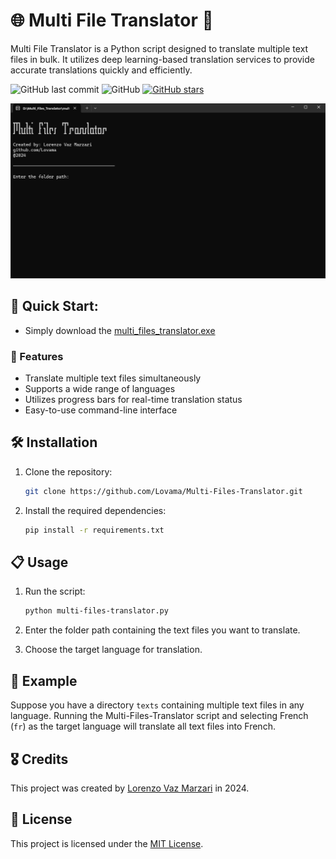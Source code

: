 # 🌐 Multi File Translator 📝

Multi File Translator is a Python script designed to translate multiple text files in bulk. It utilizes deep learning-based translation services to provide accurate translations quickly and efficiently.

![GitHub last commit](https://img.shields.io/github/last-commit/Lovama/Multi-Files-Translator)
![GitHub](https://img.shields.io/github/license/Lovama/Multi-Files-Translator)
[![GitHub stars](https://img.shields.io/github/stars/Lovama/Multi-Files-Translator?style=social)](https://github.com/Lovama/mass-text-translator/stargazers)

![Translator in Action](demo.gif)

## 🚀 Quick Start:

- Simply download the [multi_files_translator.exe](multi_files_translator.exe)


### 🎉 Features

- Translate multiple text files simultaneously
- Supports a wide range of languages
- Utilizes progress bars for real-time translation status
- Easy-to-use command-line interface

## 🛠️ Installation

1. Clone the repository:

    ```bash
    git clone https://github.com/Lovama/Multi-Files-Translator.git
    ```

2. Install the required dependencies:

    ```bash
    pip install -r requirements.txt
    ```

## 📋 Usage

1. Run the script:

    ```bash
    python multi-files-translator.py
    ```

2. Enter the folder path containing the text files you want to translate.
3. Choose the target language for translation.

## 📝 Example

Suppose you have a directory `texts` containing multiple text files in any language. Running the Multi-Files-Translator script and selecting French (`fr`) as the target language will translate all text files into French.

## 🎖️ Credits

This project was created by [Lorenzo Vaz Marzari](https://github.com/Lovama) in 2024.

## 📄 License

This project is licensed under the [MIT License](LICENSE).
